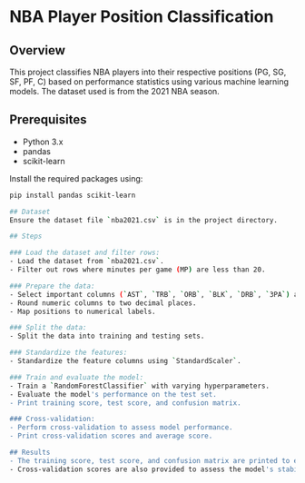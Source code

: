 # NBA Player Position Classification

## Overview

This project classifies NBA players into their respective positions (PG, SG, SF, PF, C) based on performance statistics using various machine learning models. The dataset used is from the 2021 NBA season.

## Prerequisites

- Python 3.x
- pandas
- scikit-learn

Install the required packages using:

```sh
pip install pandas scikit-learn

## Dataset
Ensure the dataset file `nba2021.csv` is in the project directory.

## Steps

### Load the dataset and filter rows:
- Load the dataset from `nba2021.csv`.
- Filter out rows where minutes per game (MP) are less than 20.

### Prepare the data:
- Select important columns (`AST`, `TRB`, `ORB`, `BLK`, `DRB`, `3PA`) and the target variable (`Pos`).
- Round numeric columns to two decimal places.
- Map positions to numerical labels.

### Split the data:
- Split the data into training and testing sets.

### Standardize the features:
- Standardize the feature columns using `StandardScaler`.

### Train and evaluate the model:
- Train a `RandomForestClassifier` with varying hyperparameters.
- Evaluate the model's performance on the test set.
- Print training score, test score, and confusion matrix.

### Cross-validation:
- Perform cross-validation to assess model performance.
- Print cross-validation scores and average score.

## Results
- The training score, test score, and confusion matrix are printed to evaluate the model's performance.
- Cross-validation scores are also provided to assess the model's stability.

```
